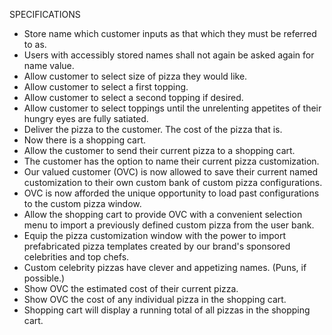 



SPECIFICATIONS

* Store name which customer inputs as that which they must be referred to as.
* Users with accessibly stored names shall not again be asked again for name value. 
* Allow customer to select size of pizza they would like.
* Allow customer to select a first topping.
* Allow customer to select a second topping if desired.
* Allow customer to select toppings until the unrelenting appetites of their hungry eyes are fully satiated.
* Deliver the pizza to the customer.  The cost of the pizza that is.
* Now there is a shopping cart.
* Allow the customer to send their current pizza to a shopping cart.
* The customer has the option to name their current pizza customization.
* Our valued customer (OVC) is now allowed to save their current named customization to their own custom bank of custom pizza configurations.
* OVC is now afforded the unique opportunity to load past configurations to the custom pizza window.
* Allow the shopping cart to provide OVC with a convenient selection menu to import a previously defined custom pizza from the user bank.
* Equip the pizza customization window with the power to import prefabricated pizza templates created by our brand's sponsored celebrities and top chefs.
* Custom celebrity pizzas have clever and appetizing names. (Puns, if possible.)
* Show OVC the estimated cost of their current pizza.
* Show OVC the cost of any individual pizza in the shopping cart.
* Shopping cart will display a running total of all pizzas in the shopping cart.
